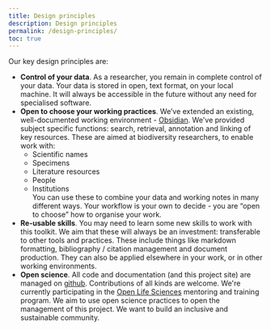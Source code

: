 ```yaml
---
title: Design principles
description: Design principles
permalink: /design-principles/
toc: true
---
```


Our key design principles are: 

- **Control of your data**. As a researcher, you remain in complete control of your data. Your data is stored in open, text format, on your  local machine. It will always be accessible in the future without any need for specialised software.
- **Open to choose your working practices**. We’ve extended an existing, well-documented working environment - [Obsidian](https://obsidian.md). We've provided subject specific functions: search, retrieval, annotation and linking of key resources. These are aimed at biodiversity researchers, to enable work with:
    - Scientific names
    - Specimens
    - Literature resources
    - People
    - Institutions  
 You can use these to combine your data and working notes in many different ways. Your workflow is your own to decide - you are “open to choose” how to organise your work.
- **Re-usable skills**. You may need to learn some new skills to work with this toolkit. We aim that these will always be an investment: transferable to other tools and practices. These include things like markdown formatting, bibliography / citation  management and document production. They can also be applied elsewhere in  your work, or in other working environments.
- **Open science**. All code and documentation (and this project site) are managed on [github](https://github.com/echinopscis). Contributions of all kinds are welcome. We're currently participating in the [Open Life Sciences](https://openlifesci.org) mentoring and training program. We aim to use open science practices to open the management of this project. We want to build an inclusive and sustainable community.
